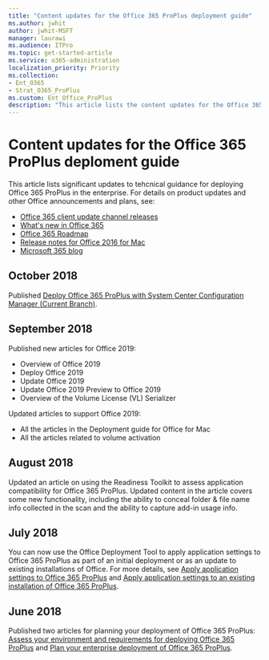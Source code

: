```yaml
---
title: "Content updates for the Office 365 ProPlus deployment guide"
ms.author: jwhit
author: jwhit-MSFT
manager: laurawi
ms.audience: ITPro
ms.topic: get-started-article
ms.service: o365-administration
localization_priority: Priority
ms.collection: 
- Ent_O365
- Strat_O365_ProPlus
ms.custom: Ent_Office_ProPlus
description: "This article lists the content updates for the Office 365 ProPlus deployment guide."
---
```


# Content updates for the Office 365 ProPlus deploment guide

This article lists significant updates to tehcnical guidance for deploying Office 365 ProPlus in the enterprise. For details on product updates and other Office announcements and plans, see:

- [Office 365 client update channel releases](https://technet.microsoft.com/en-us/office/mt465751.aspx)
- [What's new in Office 365](https://support.office.com/en-us/article/What-s-new-in-Office-365-95c8d81d-08ba-42c1-914f-bca4603e1426)
- [Office 365 Roadmap](https://products.office.com/en-US/business/office-365-roadmap)
- [Release notes for Office 2016 for Mac](https://support.office.com/article/Release-notes-for-Office-2016-for-Mac-ed2da564-6d53-4542-9954-7e3209681a41)
- [Microsoft 365 blog](https://www.microsoft.com/microsoft-365/blog/)

## October 2018

Published [Deploy Office 365 ProPlus with System Center Configuration Manager (Current Branch)](deploy-office-365-proplus-with-system-center-configuration-manager.md).

## September 2018

Published new articles for Office 2019:
 - Overview of Office 2019
 - Deploy Office 2019
 - Update Office 2019
 - Update Office 2019 Preview to Office 2019
 - Overview of the Volume License (VL) Serializer

Updated articles to support Office 2019:
 - All the articles in the Deployment guide for Office for Mac
 - All the articles related to volume activation

## August 2018

Updated an article on using the Readiness Toolkit to assess application compatibility for Office 365 ProPlus. Updated content in the article covers some new functionality, including the ability to conceal folder & file name info collected in the scan and the ability to capture add-in usage info. 

## July 2018

You can now  use the Office Deployment Tool to apply application settings to Office 365 ProPlus as part of an initial deployment or as an update to existing installations of Office. For more details, see [Apply application settings to Office 365 ProPlus](https://docs.microsoft.com/en-us/deployoffice/overview-of-the-office-2016-deployment-tool#apply-application-settings-to-office-365-proplus) and [Apply application settings to an existing installation of Office 365 ProPlus](https://docs.microsoft.com/en-us/deployoffice/overview-of-the-office-2016-deployment-tool#apply-application-settings-to-an-existing-installation-of-office-365-proplus).

## June 2018

Published two articles for planning your deployment of Office 365 ProPlus: [Assess your environment and requirements for deploying Office 365 ProPlus](https://docs.microsoft.com/en-us/deployoffice/assess-office-365-proplus) and [Plan your enterprise deployment of Office 365 ProPlus](https://docs.microsoft.com/en-us/deployoffice/plan-office-365-proplus).


